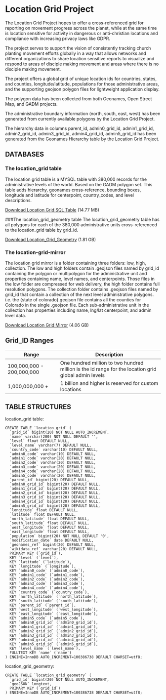 # Location Grid Project

The Location Grid Project hopes to offer a cross-referenced grid for reporting on movement progress across the planet, 
while at the same time is location sensitive for activity in dangerous or anti-christian locations and compliance with 
increasing privacy laws like GDPR.

The project serves to support the vision of consistently tracking church planting movement efforts globally in a way
 that allows networks and different organizations to share location sensitive reports to visualize and respond to
 areas of disciple making movement and areas where there is no disciple making movement.

The project offers a global grid of unique location ids for countries, states, and counties, 
longitude/latitude, populations for those administrative areas, and the supporting geojson polygon files for 
lightweight application display. 

The polygon data has been collected from both Geonames, Open Street Map, and GADM projects. 

The administrative boundary information (north, south, east, west) has been generated from currently available 
polygons by the Location Grid Project. 

The hierarchy data in columns parent_id, admin0_grid_id, admin1_grid_id, admin2_grid_id, admin3_grid_id, admin4_grid_id, admin5_grid_id has been
generated from the Geonames Hierarchy table by the Location Grid Project.

## DATABASES

### The location_grid table 
The location grid table is a MYSQL table with 380,000 records for the administrative levels of the world. Based
on the GADM polygon set. This table adds hierarchy, geonames cross-reference, bounding boxes, longitude and latitude for centerpoint,
country_codes, and level descriptions.

[Download Location Grid SQL Table](https://storage.googleapis.com/location-grid-source-data/location_grid.sql.zip)
(14.77 MB)



###The location_grid_geometry table 
The location_grid_geometry table has all polygons for each of the 380,000 administrative units cross-referenced
to the location_grid table by grid_id.

[Download Location_Grid_Geometry](https://storage.googleapis.com/location-grid-source-data/location_grid_geometry.sql.zip)
 (1.81 GB)
 
 
### The location-grid-mirror
The location grid mirror is a folder containing three folders: low, high, collection. The low and high
folders contain .geojson files named by grid_id containing the polygon or
multipolygon for the administrative unit and properties containing name, level names, and centerpoints. Those files
in the low folder are compressed for web delivery, the high folder contains full resolution polygons. The 
collection folder contains .geojson files named by grid_id that contain a collection of the next
level administrative polygons. i.e. the {state of colorado}.geojson file contains all the counties for Colorado
in the single .geojson file. Each sub-administrative unit in the collection has properties including name, lng/lat centerpoint,
and admin level data.

[Download Location Grid Mirror](https://storage.googleapis.com/location-grid-source-data/location-grid-mirror.zip)
(4.06 GB)

## Grid_ID Ranges

| Range | Description |
| ------ | ----- |
|100,000,000 - 200,000,000 | One hundred million to two hundred million is the id range for the location grid global admin levels |
|1,000,000,000 + | 1 billion and higher is reserved for custom locations |

## TABLE STRUCTURES

location_grid table:
```apacheconfig
CREATE TABLE `location_grid` (
  `grid_id` bigint(20) NOT NULL AUTO_INCREMENT,
  `name` varchar(200) NOT NULL DEFAULT '',
  `level` float DEFAULT NULL,
  `level_name` varchar(7) DEFAULT NULL,
  `country_code` varchar(10) DEFAULT NULL,
  `admin0_code` varchar(10) DEFAULT NULL,
  `admin1_code` varchar(20) DEFAULT NULL,
  `admin2_code` varchar(20) DEFAULT NULL,
  `admin3_code` varchar(20) DEFAULT NULL,
  `admin4_code` varchar(20) DEFAULT NULL,
  `admin5_code` varchar(20) DEFAULT NULL,
  `parent_id` bigint(20) DEFAULT NULL,
  `admin0_grid_id` bigint(20) DEFAULT NULL,
  `admin1_grid_id` bigint(20) DEFAULT NULL,
  `admin2_grid_id` bigint(20) DEFAULT NULL,
  `admin3_grid_id` bigint(20) DEFAULT NULL,
  `admin4_grid_id` bigint(20) DEFAULT NULL,
  `admin5_grid_id` bigint(20) DEFAULT NULL,
  `longitude` float DEFAULT NULL,
  `latitude` float DEFAULT NULL,
  `north_latitude` float DEFAULT NULL,
  `south_latitude` float DEFAULT NULL,
  `west_longitude` float DEFAULT NULL,
  `east_longitude` float DEFAULT NULL,
  `population` bigint(20) NOT NULL DEFAULT '0',
  `modification_date` date DEFAULT NULL,
  `geonames_ref` bigint(20) DEFAULT NULL,
  `wikidata_ref` varchar(20) DEFAULT NULL,
  PRIMARY KEY (`grid_id`),
  KEY `level` (`level`),
  KEY `latitude` (`latitude`),
  KEY `longitude` (`longitude`),
  KEY `admin0_code` (`admin0_code`),
  KEY `admin1_code` (`admin1_code`),
  KEY `admin2_code` (`admin2_code`),
  KEY `admin3_code` (`admin3_code`),
  KEY `admin4_code` (`admin4_code`),
  KEY `country_code` (`country_code`),
  KEY `north_latitude` (`north_latitude`),
  KEY `south_latitude` (`south_latitude`),
  KEY `parent_id` (`parent_id`),
  KEY `west_longitude` (`west_longitude`),
  KEY `east_longitude` (`east_longitude`),
  KEY `admin5_code` (`admin5_code`),
  KEY `admin0_grid_id` (`admin0_grid_id`),
  KEY `admin1_grid_id` (`admin1_grid_id`),
  KEY `admin2_grid_id` (`admin2_grid_id`),
  KEY `admin3_grid_id` (`admin3_grid_id`),
  KEY `admin4_grid_id` (`admin4_grid_id`),
  KEY `admin5_grid_id` (`admin5_grid_id`),
  KEY `level_name` (`level_name`),
  FULLTEXT KEY `name` (`name`)
) ENGINE=InnoDB AUTO_INCREMENT=100386738 DEFAULT CHARSET=utf8;
```

location_grid_geometry:
```apacheconfig
CREATE TABLE `location_grid_geometry` (
  `grid_id` bigint(20) NOT NULL AUTO_INCREMENT,
  `geoJSON` longtext,
  PRIMARY KEY (`grid_id`)
) ENGINE=InnoDB AUTO_INCREMENT=100386738 DEFAULT CHARSET=utf8;
```